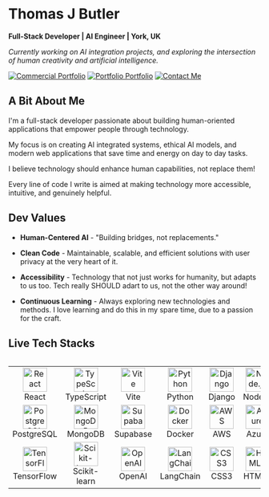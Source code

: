 # Thomas J Butler

**Full-Stack Developer | AI Engineer | York, UK**

 *Currently working on AI integration projects, and exploring the intersection of human creativity and artificial intelligence.*

[![Commercial Portfolio](https://img.shields.io/badge/COMMERCIAL_PORTFOLIO-Click_Me-00C853?style=for-the-badge&logo=vercel&logoColor=white)](https://thomasjbutler.me)
[![Portfolio Portfolio](https://img.shields.io/badge/PORTFOLIO_PORTFOLIO-Click_Me-4A90E2?style=for-the-badge&logo=github&logoColor=white)](https://thomasjbutler.github.io)
[![Contact Me](https://img.shields.io/badge/Contact_Me-Click_Me-FF4433?style=for-the-badge&logo=vercel&logoColor=white)](https://thomasjbutler.github.io/#contact)

## A Bit About Me

I'm a full-stack developer passionate about building human-oriented applications that empower people through technology. 

My focus is on creating AI integrated systems, ethical AI models, and modern web applications that save time and energy on day to day tasks.

I believe technology should enhance human capabilities, not replace them! 

Every line of code I write is aimed at making technology more accessible, intuitive, and genuinely helpful. 

## Dev Values

- **Human-Centered AI** - "Building bridges, not replacements."

- **Clean Code** - Maintainable, scalable, and efficient solutions with user privacy at the very heart of it. 

- **Accessibility** - Technology that not just works for humanity, but adapts to us too. Tech really SHOULD adart to us, not the other way around!

- **Continuous Learning** - Always exploring new technologies and methods. I love learning and do this in my spare time, due to a passion for the craft.
  
## Live Tech Stacks 

<table align="left">
<tr>
<td align="center" width="96">
<img src="https://skillicons.dev/icons?i=react" width="48" height="48" alt="React" />
<br>React
</td>
<td align="center" width="96">
<img src="https://skillicons.dev/icons?i=typescript" width="48" height="48" alt="TypeScript" />
<br>TypeScript
</td>
<td align="center" width="96">
<img src="https://skillicons.dev/icons?i=vite" width="48" height="48" alt="Vite" />
<br>Vite
</td>
<td align="center" width="96">
<img src="https://skillicons.dev/icons?i=python" width="48" height="48" alt="Python" />
<br>Python
</td>
<td align="center" width="96">
<img src="https://skillicons.dev/icons?i=django" width="48" height="48" alt="Django" />
<br>Django
</td>
<td align="center" width="96">
<img src="https://skillicons.dev/icons?i=nodejs" width="48" height="48" alt="Node.js" />
<br>Node.js
</td>
<td align="center" width="96">
<img src="https://skillicons.dev/icons?i=dotnet" width="48" height="48" alt=".NET" />
<br>.NET
</td>
<td align="center" width="96">
<img src="https://skillicons.dev/icons?i=cs" width="48" height="48" alt="C#" />
<br>C#
</td>
</tr>
<tr>
<td align="center" width="96">
<img src="https://skillicons.dev/icons?i=postgresql" width="48" height="48" alt="PostgreSQL" />
<br>PostgreSQL
</td>
<td align="center" width="96">
<img src="https://skillicons.dev/icons?i=mongodb" width="48" height="48" alt="MongoDB" />
<br>MongoDB
</td>
<td align="center" width="96">
<img src="https://skillicons.dev/icons?i=supabase" width="48" height="48" alt="Supabase" />
<br>Supabase
</td>
<td align="center" width="96">
<img src="https://skillicons.dev/icons?i=docker" width="48" height="48" alt="Docker" />
<br>Docker
</td>
<td align="center" width="96">
<img src="https://skillicons.dev/icons?i=aws" width="48" height="48" alt="AWS" />
<br>AWS
</td>
<td align="center" width="96">
<img src="https://skillicons.dev/icons?i=azure" width="48" height="48" alt="Azure" />
<br>Azure
</td>
<td align="center" width="96">
<img src="https://skillicons.dev/icons?i=vercel" width="48" height="48" alt="Vercel" />
<br>Vercel
</td>
<td align="center" width="96">
<img src="https://skillicons.dev/icons?i=tailwind" width="48" height="48" alt="Tailwind" />
<br>Tailwind
</td>
</tr>
<tr>
<td align="center" width="96">
<img src="https://skillicons.dev/icons?i=tensorflow" width="48" height="48" alt="TensorFlow" />
<br>TensorFlow
</td>
<td align="center" width="96">
<img src="https://cdn.jsdelivr.net/gh/devicons/devicon/icons/scikitlearn/scikitlearn-original.svg" width="48" height="48" alt="Scikit-learn" />
<br>Scikit-learn
</td>
<td align="center" width="96">
<img src="https://www.svgrepo.com/show/306500/openai.svg" width="48" height="48" alt="OpenAI" />
<br>OpenAI
</td>
<td align="center" width="96">
<img src="https://cdn.worldvectorlogo.com/logos/langchain.svg" width="48" height="48" alt="LangChain" />
<br>LangChain
</td>
<td align="center" width="96">
<img src="https://skillicons.dev/icons?i=css" width="48" height="48" alt="CSS3" />
<br>CSS3
</td>
<td align="center" width="96">
<img src="https://skillicons.dev/icons?i=html" width="48" height="48" alt="HTML5" />
<br>HTML5
</td>
<td align="center" width="96">
<img src="https://skillicons.dev/icons?i=git" width="48" height="48" alt="Git" />
<br>Git
</td>
<td align="center" width="96">
<img src="https://skillicons.dev/icons?i=vscode" width="48" height="48" alt="VS Code" />
<br>VS Code
</td>
</tr>
</table>
